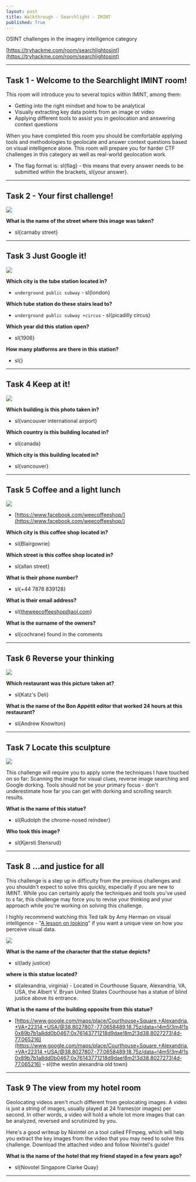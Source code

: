 ```yaml
---
layout: post
title: Walkthrough - Searchlight - IMINT
published: True
---
```


OSINT challenges in the imagery intelligence category

[https://tryhackme.com/room/searchlightosint](https://tryhackme.com/room/searchlightosint)

* * *

## Task 1 - Welcome to the Searchlight IMINT room! 

This room will introduce you to several topics within IMINT, among them: 

   - Getting into the right mindset and how to be analytical 
   - Visually extracting key data points from an image or video
   - Applying different tools to assist you in geolocation and answering context questions

When you have completed this room you should be comfortable applying tools and methodologies to geolocate and answer context questions based on visual intelligence alone. This room will prepare you for harder CTF challenges in this category as well as real-world geolocation work. 

- The flag format is: sl{flag} - this means that every answer needs to be submitted within the brackets, sl{your answer}. 

* * * 

## Task 2 - Your first challenge! 

![](/assets/searchlight-imint01.png)

**What is the name of the street where this image was taken?**

- sl{carnaby street}

* * * 

## Task 3 Just Google it! 

![](/assets/searchlight-imint03.png)

**Which city is the tube station located in?**

- ``underground public subway`` - sl{london}

**Which tube station do these stairs lead to?**

- ``underground public subway +circus`` - sl{picadilly circus}

**Which year did this station open?**

- sl{1906}

**How many platforms are there in this station?**

- sl{}

* * * 

## Task 4 Keep at it!  

![](/assets/searchlight-imint04.png)

**Which building is this photo taken in?**

- sl{vancouver international airport}

**Which country is this building located in?**

- sl{canada}

**Which city is this building located in?**

- sl{vancouver}

* * * 

## Task 5 Coffee and a light lunch 

![](/assets/searchlight-imint05.png)

- [https://www.facebook.com/weecoffeeshop/](https://www.facebook.com/weecoffeeshop/)

**Which city is this coffee shop located in?**

- sl{Blairgowrie}

**Which street is this coffee shop located in?**

- sl{allan street}

**What is their phone number?**

- sl{+44 7878 839128}

**What is their email address?**

- sl{theweecoffeeshop@aol.com}

**What is the surname of the owners?**

- sl{cochrane} found in the comments

* * * 

## Task 6 Reverse your thinking

![](/assets/searchlight-imint06.png)

**Which restaurant was this picture taken at?**

- sl{Katz's Deli}

**What is the name of the Bon Appétit editor that worked 24 hours at this restaurant?**

- sl{Andrew Knowlton}

* * * 

## Task 7 Locate this sculpture

![](/assets/searchlight-imint07.png)

This challenge will require you to apply some the techniques I have touched on so far: Scanning the image for visual clues, reverse image searching and Google dorking. Tools should not be your primary focus - don't underestimate how far you can get with dorking and scrolling search results. 

**What is the name of this statue?**

- sl{Rudolph the chrome-nosed reindeer}

**Who took this image?**

- sl{Kjersti Stensrud}

* * * 

## Task 8 ...and justice for all

This challenge is a step up in difficulty from the previous challenges and you shouldn't expect to solve this quickly, especially if you are new to IMINT. While you can certainly apply the techniques and tools you've used to s far, this challenge may force you to revise your thinking and your approach while you're working on solving this challenge. 

I highly recommend watching this Ted talk by Amy Herman on visual intelligence - "[A lesson on looking](https://www.youtube.com/watch?v=_jHmjs2270A)" if you want a unique view on how you perceive visual data.

![](/assets/searchlight-imint08.png)

**What is the name of the character that the statue depicts?**

- sl{lady justice}

**where is this statue located?**

- sl{alexandria, virginia} - Located in Courthouse Square, Alexandria, VA, USA, the Albert V. Bryan United States Courthouse has a statue of blind justice above its entrance.

**What is the name of the building opposite from this statue?**

- [https://www.google.com/maps/place/Courthouse+Square,+Alexandria,+VA+22314,+USA/@38.8027807,-77.0658489,18.75z/data=!4m5!3m4!1s0x89b7b1a8dd0b0467:0x76143771218d9dae!8m2!3d38.8027273!4d-77.065216](https://www.google.com/maps/place/Courthouse+Square,+Alexandria,+VA+22314,+USA/@38.8027807,-77.0658489,18.75z/data=!4m5!3m4!1s0x89b7b1a8dd0b0467:0x76143771218d9dae!8m2!3d38.8027273!4d-77.065216) - sl{the westin alexandria old town}

* * * 

## Task 9 The view from my hotel room

Geolocating videos aren't much different from geolocating images. A video is just a string of images, usually played at 24 frames(or images) per second. In other words, a video will hold a whole lot more images that can be analyzed, reversed and scrutinized by you. 

Here's a good writeup by Nixintel on a tool called FFmpeg, which will help you extract the key images from the video that you may need to solve this challenge. Download the attached video and follow Nixintel's guide!

**What is the name of the hotel that my friend stayed in a few years ago?**

- sl{Novotel Singapore Clarke Quay}

* * * 